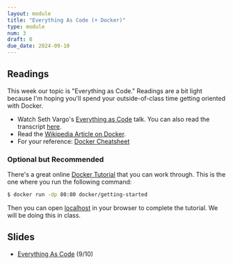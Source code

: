 ```yaml
---
layout: module
title: "Everything As Code (+ Docker)"
type: module
num: 3
draft: 0
due_date: 2024-09-10
---
```


## Readings
This week our topic is "Everything as Code."  Readings are a bit light
because I'm hoping you'll spend your outside-of-class time getting
oriented with Docker.

* Watch Seth Vargo's <a href="https://youtu.be/HcmPi7-IVQo" target="_blank">Everything as Code</a> talk. You can also read the transcript <a href="https://www.hashicorp.com/resources/everything-as-code-the-future-of-ops-tools" target="_blank">here</a>.
* Read the <a href="https://en.wikipedia.org/wiki/Docker_(software)" target="_blank">Wikipedia Article on Docker</a>.
* For your reference: <a href="https://docs.docker.com/get-started/docker_cheatsheet.pdf" target="_blank">Docker Cheatsheet</a>

### Optional but Recommended
There's a great online [Docker Tutorial](https://www.docker.com/101-tutorial/) that you can work through. This is the one where you run the following command:

```bash
$ docker run -dp 80:80 docker/getting-started
```

Then you can open [localhost](http://localhost) in your browser to
complete the tutorial. We will be doing this in class.

## Slides
* <a href="https://docs.google.com/presentation/d/1DBnb_LjGQLmL4DEBMc0mOFfyUCsyyO6V/edit?usp=sharing&ouid=113376576186080604800&rtpof=true&sd=true" target="_blank">Everything As Code</a> (9/10)